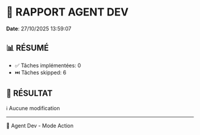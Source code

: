 # 🔧 RAPPORT AGENT DEV

**Date**: 27/10/2025 13:59:07

## 📊 RÉSUMÉ

- ✅ Tâches implémentées: 0
- ⏭️  Tâches skipped: 6

## 🎯 RÉSULTAT

ℹ️  Aucune modification

---

🤖 Agent Dev - Mode Action
